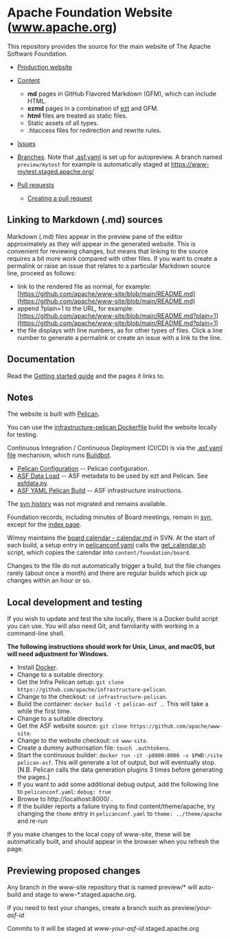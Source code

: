 # Apache Foundation Website (www.apache.org)

This repository provides the source for the main website of The Apache Software Foundation.

- [Production website](https://www.apache.org/)

- [Content](content)
  - **md** pages in GitHub Flavored Markdown (GFM), which can include HTML.
  - **ezmd** pages in a combination of [ezt](https://github.com/gstein/ezt/blob/wiki/Syntax.md) and GFM.
  - **html** files are treated as static files.
  - Static assets of all types.
  - .htaccess files for redirection and rewrite rules.

- [Issues](https://github.com/apache/www-site/issues)

- [Branches](https://github.com/apache/www-site/branches). Note that [.asf.yaml](./.asf.yaml) is set up for autopreview. A branch named `preview/mytest` for example is automatically staged at https://www-mytest.staged.apache.org/

- [Pull requests](https://github.com/apache/www-site/pulls)
  - [Creating a pull request](https://docs.github.com/en/github/collaborating-with-issues-and-pull-requests/creating-a-pull-request#creating-the-pull-request)

## Linking to Markdown (.md) sources

Markdown (.md) files appear in the preview pane of the editor approximately as they will appear in the generated website.
This is convenient for reviewing changes, but means that linking to the source requires a bit more work compared with other files.
If you want to create a permalink or raise an issue that relates to a particular Markdown source line, proceed as follows:
- link to the rendered file as normal, for example: [https://github.com/apache/www-site/blob/main/README.md](https://github.com/apache/www-site/blob/main/README.md)
- append ?plain=1 to the URL, for example: [https://github.com/apache/www-site/blob/main/README.md?plain=1](https://github.com/apache/www-site/blob/main/README.md?plain=1)
- the file displays with line numbers, as for other types of files. Click a line number to generate a permalink or create an issue with a link to the line.

## Documentation

Read the [Getting started guide](https://infra.apache.org/asf-pelican-gettingstarted.html) and the pages it links to.

## Notes

The website is built with [Pelican](https://blog.getpelican.com).

You can use the [infrastructure-pelican Dockerfile](https://github.com/apache/infrastructure-pelican/blob/master/Dockerfile) build the website locally for testing.

Continuous Integration / Continuous Deployment (CI/CD) is via the [.asf.yaml file](https://cwiki.apache.org/confluence/display/INFRA/Git+-+.asf.yaml+features)
mechanism, which runs [Buildbot](https://ci2.apache.org/#/builders/3/).

- [Pelican Configuration](pelicanconf.yaml) -- Pelican configuration.
- [ASF Data Load](asfdata.yaml) -- ASF metadata to be used by ezt and Pelican. See [asfdata.py](https://github.com/apache/infrastructure-pelican/blob/master/plugins/asfdata.py).
- [ASF YAML Pelican Build](.asf.yaml) -- ASF infrastructure instructions.

The [svn history](http://svn.apache.org/viewvc/infrastructure/site/trunk/) was not migrated and remains available.

Foundation records, including minutes of Board meetings, remain in [svn](http://svn.apache.org/viewvc/infrastructure/site/trunk/content/foundation/records/),
except for the [index page](content/foundation/records/index.md).

Wimsy maintains the [board calendar - calendar.md](https://svn.apache.org/repos/asf/infrastructure/site/trunk/content/foundation/board/calendar.md)
in SVN. At the start of each build, a setup entry in [pelicanconf.yaml](pelicanconf.yaml) calls the [get_calendar.sh](get_calendar.sh) script, which copies the calendar into `content/foundation/board`.

Changes to the file do not automatically trigger a build, but the file changes rarely (about once a month)
and there are regular builds which pick up changes within an hour or so.

## Local development and testing

If you wish to update and test the site locally, there is a Docker build script you can use.
You will also need Git, and familiarity with working in a command-line shell.

**The following instructions should work for Unix, Linux, and macOS, but will need adjustment for Windows.**

- Install [Docker](https://www.docker.com/get-started).
- Change to a suitable directory.
- Get the Infra Pelican setup: `git clone https://github.com/apache/infrastructure-pelican`.
- Change to the checkout: `cd infrastructure-pelican`.
- Build the container: `docker build -t pelican-asf .`. This will take a while the first time.
- Change to a suitable directory.
- Get the ASF website source: `git clone https://github.com/apache/www-site`.
- Change to the website checkout: `cd www-site`.
- Create a dummy authorisation file: `touch .authtokens`.
- Start the continuous builder: `docker run -it -p8000:8000 -v $PWD:/site pelican-asf`. This will generate a lot of output, but will eventually stop. [N.B. Pelican calls the data generation plugins 3 times before generating the pages.]
- If you want to add some additional debug output, add the following line to `pelicanconf.yaml`: `debug: true`
- Browse to http://localhost:8000/ .
- If the builder reports a failure trying to find content/theme/apache, try changing
  the `theme` entry in `pelicanconf.yaml` to `theme: ../theme/apache` and re-run

If you make changes to the local copy of www-site, these will be automatically built, and should
appear in the browser when you refresh the page.

## Previewing proposed changes

Any branch in the www-site repository that is named preview/* will 
auto-build and stage to www-*.staged.apache.org.

If you need to test your changes, create a branch such as preview/_your-asf-id_

Commits to it will be staged at www-_your-asf-id_.staged.apache.org